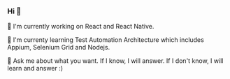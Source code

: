 ### Hi  👋

🔭 I'm currently working on React and React Native. 

🌱 I'm currenty learning Test Automation Architecture which includes Appium, Selenium Grid and Nodejs. 

💬 Ask me about what you want. If I know, I will answer. If I don't know, I will learn and answer :)
